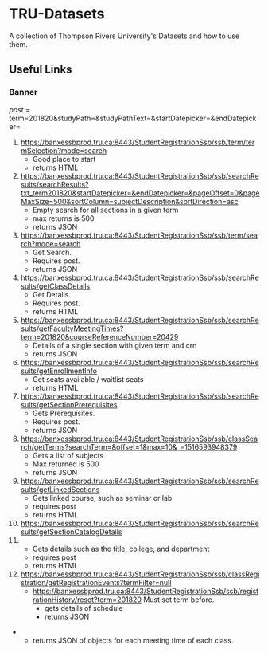 # TRU-Datasets
A collection of Thompson Rivers University's Datasets and how to use them. 



## Useful Links

### Banner

*post* = term=201820&studyPath=&studyPathText=&startDatepicker=&endDatepicker=



1. https://banxessbprod.tru.ca:8443/StudentRegistrationSsb/ssb/term/termSelection?mode=search
   - Good place to start
   - returns HTML
2. https://banxessbprod.tru.ca:8443/StudentRegistrationSsb/ssb/searchResults/searchResults?txt_term201820&startDatepicker=&endDatepicker=&pageOffset=0&pageMaxSize=500&sortColumn=subjectDescription&sortDirection=asc
   - Empty search for all sections in a given term
   - max returns is 500
   - returns JSON
3. https://banxessbprod.tru.ca:8443/StudentRegistrationSsb/ssb/term/search?mode=search
   - Get Search. 
   - Requires post.
   - returns JSON
4. https://banxessbprod.tru.ca:8443/StudentRegistrationSsb/ssb/searchResults/getClassDetails
   - Get Details. 
   - Requires post.
   - returns HTML
5. https://banxessbprod.tru.ca:8443/StudentRegistrationSsb/ssb/searchResults/getFacultyMeetingTimes?term=201820&courseReferenceNumber=20429
   - Details of a single section with given term and crn
   - returns JSON
6. https://banxessbprod.tru.ca:8443/StudentRegistrationSsb/ssb/searchResults/getEnrollmentInfo
   - Get seats available / waitlist seats
   - returns HTML
7. https://banxessbprod.tru.ca:8443/StudentRegistrationSsb/ssb/searchResults/getSectionPrerequisites
   - Gets Prerequisites. 
   - Requires post.
   - returns JSON
8. https://banxessbprod.tru.ca:8443/StudentRegistrationSsb/ssb/classSearch/getTerms?searchTerm=&offset=1&max=10&_=1516593948379
   - Gets a list of subjects
   - Max returned is 500
   - returns JSON
9. https://banxessbprod.tru.ca:8443/StudentRegistrationSsb/ssb/searchResults/getLinkedSections
   - Gets linked course, such as seminar or lab
   - requires post
   - returns HTML
10. https://banxessbprod.tru.ca:8443/StudentRegistrationSsb/ssb/searchResults/getSectionCatalogDetails
11. - Gets details such as the title, college, and department 
    - requires post
    - returns HTML
12. https://banxessbprod.tru.ca:8443/StudentRegistrationSsb/ssb/classRegistration/getRegistrationEvents?termFilter=null
    - https://banxessbprod.tru.ca:8443/StudentRegistrationSsb/ssb/registrationHistory/reset?term=201820 Must set term before. 
      - gets details of schedule
      - returns JSON
- - returns JSON of objects for each meeting time of each class. 